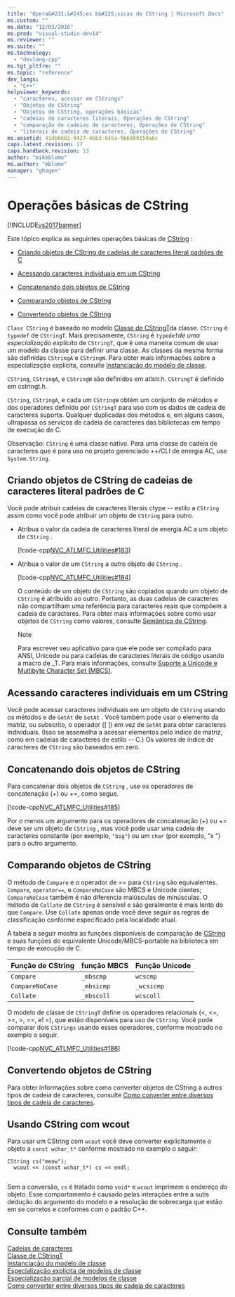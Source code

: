 ```yaml
---
title: "Opera&#231;&#245;es b&#225;sicas de CString | Microsoft Docs"
ms.custom: ""
ms.date: "12/03/2016"
ms.prod: "visual-studio-dev14"
ms.reviewer: ""
ms.suite: ""
ms.technology: 
  - "devlang-cpp"
ms.tgt_pltfrm: ""
ms.topic: "reference"
dev_langs: 
  - "C++"
helpviewer_keywords: 
  - "caracteres, acessar em CStrings"
  - "Objetos de CString"
  - "Objetos de CString, operações básicas"
  - "cadeias de caracteres literais, Operações de CString"
  - "comparação de cadeias de caracteres, Operações de CString"
  - "literais de cadeia de caracteres, Operações de CString"
ms.assetid: 41db66b2-9427-4bb3-845a-9b6869159a6c
caps.latest.revision: 17
caps.handback.revision: 13
author: "mikeblome"
ms.author: "mblome"
manager: "ghogen"
---
```

# Opera&#231;&#245;es b&#225;sicas de CString
[!INCLUDE[vs2017banner](../assembler/inline/includes/vs2017banner.md)]

Este tópico explica as seguintes operações básicas de [CString](../atl-mfc-shared/reference/cstringt-class.md) :  
  
-   [Criando objetos de CString de cadeias de caracteres literal padrões de C](#_core_creating_cstring_objects_from_standard_c_literal_strings)  
  
-   [Acessando caracteres individuais em um CString](#_core_accessing_individual_characters_in_a_cstring)  
  
-   [Concatenando dois objetos de CString](#_core_concatenating_two_cstring_objects)  
  
-   [Comparando objetos de CString](#_core_comparing_cstring_objects)  
  
-   [Convertendo objetos de CString](#_core_converting_cstring_objects)  
  
 `Class CString` é baseado no modelo [Classe de CStringT](../atl-mfc-shared/reference/cstringt-class.md)da classe.  `CString` é `typedef` de `CStringT`.  Mais precisamente, `CString` é `typedef`*de uma especialização explícita* de `CStringT`, que é uma maneira comum de usar um modelo da classe para definir uma classe.  As classes da mesma forma são definidas `CStringA` e `CStringW`.  Para obter mais informações sobre a especialização explícita, consulte [Instanciação do modelo de classe](../Topic/Class%20Template%20Instantiation.md).  
  
 `CString`, `CStringA`, e `CStringW` são definidos em atlstr.h.  `CStringT` é definido em cstringt.h.  
  
 `CString`, `CStringA`, e cada um `CStringW` obtém um conjunto de métodos e dos operadores definido por `CStringT` para uso com os dados de cadeia de caracteres suporta.  Qualquer duplicadas dos métodos e, em alguns casos, ultrapassa os serviços de cadeia de caracteres das bibliotecas em tempo de execução de C.  
  
 Observação: `CString` é uma classe nativo.  Para uma classe de cadeia de caracteres que é para uso no projeto gerenciado \+\+\/CLI de energia AC, use `System.String`.  
  
##  <a name="_core_creating_cstring_objects_from_standard_c_literal_strings"></a> Criando objetos de CString de cadeias de caracteres literal padrões de C  
 Você pode atribuir cadeias de caracteres literais ctype \-\- estilo a `CString` assim como você pode atribuir um objeto de `CString` para outro.  
  
-   Atribua o valor da cadeia de caracteres literal de energia AC a um objeto de `CString` .  
  
     [!code-cpp[NVC_ATLMFC_Utilities#183](../atl-mfc-shared/codesnippet/CPP/basic-cstring-operations_1.cpp)]  
  
-   Atribua o valor de um `CString` a outro objeto de `CString` .  
  
     [!code-cpp[NVC_ATLMFC_Utilities#184](../atl-mfc-shared/codesnippet/CPP/basic-cstring-operations_2.cpp)]  
  
     O conteúdo de um objeto de `CString` são copiados quando um objeto de `CString` é atribuído ao outro.  Portanto, as duas cadeias de caracteres não compartilham uma referência para caracteres reais que compõem a cadeia de caracteres.  Para obter mais informações sobre como usar objetos de `CString` como valores, consulte [Semântica de CString](../atl-mfc-shared/cstring-semantics.md).  
  
    > [!NOTE]
    >  Para escrever seu aplicativo para que ele pode ser compilado para ANSI, Unicode ou para cadeias de caracteres literais de código usando a macro de \_T.  Para mais informações, consulte [Suporte a Unicode e Multibyte Character Set \(MBCS\)](../atl-mfc-shared/unicode-and-multibyte-character-set-mbcs-support.md).  
  
##  <a name="_core_accessing_individual_characters_in_a_cstring"></a> Acessando caracteres individuais em um CString  
 Você pode acessar caracteres individuais em um objeto de `CString` usando os métodos e de `GetAt` de `SetAt` .  Você também pode usar o elemento da matriz, ou subscrito, o operador \(\[ \]\) em vez de `GetAt` para obter caracteres individuais.  \(Isso se assemelha a acessar elementos pelo índice de matriz, como em cadeias de caracteres de estilo \-\- C.\) Os valores de índice de caracteres de `CString` são baseados em zero.  
  
##  <a name="_core_concatenating_two_cstring_objects"></a> Concatenando dois objetos de CString  
 Para concatenar dois objetos de `CString` , use os operadores de concatenação \(\+\) ou \+\=, como segue.  
  
 [!code-cpp[NVC_ATLMFC_Utilities#185](../atl-mfc-shared/codesnippet/CPP/basic-cstring-operations_3.cpp)]  
  
 Por o menos um argumento para os operadores de concatenação \(\+\) ou \+\= deve ser um objeto de `CString` , mas você pode usar uma cadeia de caracteres constante \(por exemplo, `"big"`\) ou um `char` \(por exemplo, “x "\) para o outro argumento.  
  
##  <a name="_core_comparing_cstring_objects"></a> Comparando objetos de CString  
 O método de `Compare` e o operador de \=\= para `CString` são equivalentes.  `Compare`, `operator==`, e `CompareNoCase` são MBCS e Unicode cientes; `CompareNoCase` também é não diferencia maiúsculas de minúsculas.  O método de `Collate` de `CString` é sensível e são geralmente é mais lento do que `Compare`.  Use `Collate` apenas onde você deve seguir as regras de classificação conforme especificado pela localidade atual.  
  
 A tabela a seguir mostra as funções disponíveis de comparação de [CString](../atl-mfc-shared/reference/cstringt-class.md) e suas funções do equivalente Unicode\/MBCS\-portable na biblioteca em tempo de execução de C.  
  
|Função de CString|função MBCS|Função Unicode|  
|-----------------------|-----------------|--------------------|  
|`Compare`|`_mbscmp`|`wcscmp`|  
|`CompareNoCase`|`_mbsicmp`|`_wcsicmp`|  
|`Collate`|`_mbscoll`|`wcscoll`|  
  
 O modelo de classe de `CStringT` define os operadores relacionais \(\<, \<\=, \>\=, \>, \=\=, e\! \=\), que estão disponíveis para uso de `CString`.  Você pode comparar dois `CStrings` usando esses operadores, conforme mostrado no exemplo o seguir.  
  
 [!code-cpp[NVC_ATLMFC_Utilities#186](../atl-mfc-shared/codesnippet/CPP/basic-cstring-operations_4.cpp)]  
  
##  <a name="_core_converting_cstring_objects"></a> Convertendo objetos de CString  
 Para obter informações sobre como converter objetos de CString a outros tipos de cadeia de caracteres, consulte [Como converter entre diversos tipos de cadeia de caracteres](../Topic/How%20to:%20Convert%20Between%20Various%20String%20Types.md).  
  
## Usando CString com wcout  
 Para usar um CString com `wcout` você deve converter explicitamente o objeto a `const wchar_t*` conforme mostrado no exemplo o seguir:  
  
```  
CString cs("meow");  
  wcout << (const wchar_t*) cs << endl;  
  
```  
  
 Sem a conversão, `cs` é tratado como `void*` e `wcout` imprimem o endereço do objeto.  Esse comportamento é causado pelas interações entre a sutis dedução do argumento do modelo e a resolução de sobrecarga que estão em se corretos e conformes com o padrão C\+\+.  
  
## Consulte também  
 [Cadeias de caracteres](../atl-mfc-shared/strings-atl-mfc.md)   
 [Classe de CStringT](../atl-mfc-shared/reference/cstringt-class.md)   
 [Instanciação do modelo de classe](../Topic/Class%20Template%20Instantiation.md)   
 [Especialização explícita de modelos de classe](../Topic/Explicit%20Specialization%20of%20Class%20Templates.md)   
 [Especialização parcial de modelos de classe](../cpp/template-specialization-cpp.md)   
 [Como converter entre diversos tipos de cadeia de caracteres](../Topic/How%20to:%20Convert%20Between%20Various%20String%20Types.md)